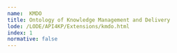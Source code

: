 ```yaml
---
name:  KMDO
title: Ontology of Knowledge Management and Delivery
lode: /LODE/API4KP/Extensions/kmdo.html
index: 1
normative: false
---
```

